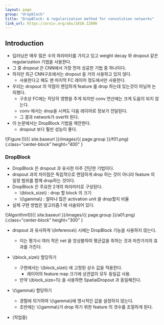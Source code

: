 ```yaml
---
layout: page
group: "dropblock"
title: "DropBlock: A regularization method for convolution networks"
link_url: https://arxiv.org/abs/1810.12890
---
```


## Introduction

- 딥러닝은 매우 많은 수의 파라미터를 가지고 있고 weight decay 와 dropout 같은 regularization 기법을 사용한다.
- 그 중 dropout 은 CNN에서 가장 먼저 성공한 기법 중 하나이다.
- 하지만 최근 CNN구조에서는 dropout 을 거의 사용하고 있지 않다.
    - 사용한다고 해도 맨 마지막 FC 레이어 정도에서만 사용한다.
- 우리는 dropout 의 약점이 랜덤하게 feature 를 drop 하는데 있는것이 아닐까 논의했다.
    - 구조상 FC에는 적당히 영향을 주게 되지만 conv 연산에는 크게 도움이 되지 않는다.
    - conv 에서는 drop을 시켜도 다음 레이어로 정보가 전달된다.
    - 그 결과 network가 overfit 된다.
- 이 논문에서는 DropBlock 기법을 제안한다.
    - dropout 보다 훨씬 성능이 좋다.

![Figure.1]({{ site.baseurl }}/images/{{ page.group }}/f01.png){:class="center-block" height="400" }

### DropBlock

- DropBlock 은 dropout 과 유사한 아주 간단한 기법이다.
- dropout 과의 차이점은 독립적으로 랜덤하게 drop 하는 것이 아니라 feature 의 일정 범위를 함께 drop하는 것이다.
- DropBlock 은 주요한 2개의 파라미터로 구성된다.
    - \\(block\_size\\) : drop 할 block 의 크기
    - \\(\gamma\\) : 얼마나 많은 activation unit 을 drop할지 비율
- 실제 구현 방법은 알고리즘.1 에 서술되어 있다.

![Algorithm1]({{ site.baseurl }}/images/{{ page.group }}/a01.png){:class="center-block" height="300" }

- dropout 과 유사하게 \\(Inference\\) 시에는 DropBlock 기능을 사용하지 않는다.
    - 이는 평가시 여러 작은 net 을 앙상블하여 평균값을 취하는 것과 마찬가지의 효과를 가진다.

- \\(block_size\\) 할당하기
    - 구현에서는 \\(block_size\\) 에 고정된 상수 값을 적용한다.
        - 레이어의 feature map 크기에 상관없이 모두 동일값 사용.
    - 만약  \\(block_size=1\\) 을 사용하면 SpatialDropout 과 동일해진다.
- \\(\gamma\\) 할당하기
    - 경험에 의거하여 \\(\gamma\\)에 명시적인 값을 설정하지 않는다.
    - 초반에는 \\(\gamma\\)가 drop 하기 위한 feature 의 갯수를 조절하게 된다.

- (작업중)

